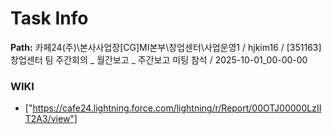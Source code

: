 # Task Info

**Path:** 카페24(주)\본사사업장\[CG]MI본부\창업센터\사업운영1 / hjkim16 / [351163] 창업센터 팀 주간회의 _ 월간보고 _ 주간보고 미팅 참석 / 2025-10-01_00-00-00

### WIKI
- ["https://cafe24.lightning.force.com/lightning/r/Report/00OTJ00000LzIIT2A3/view"]


